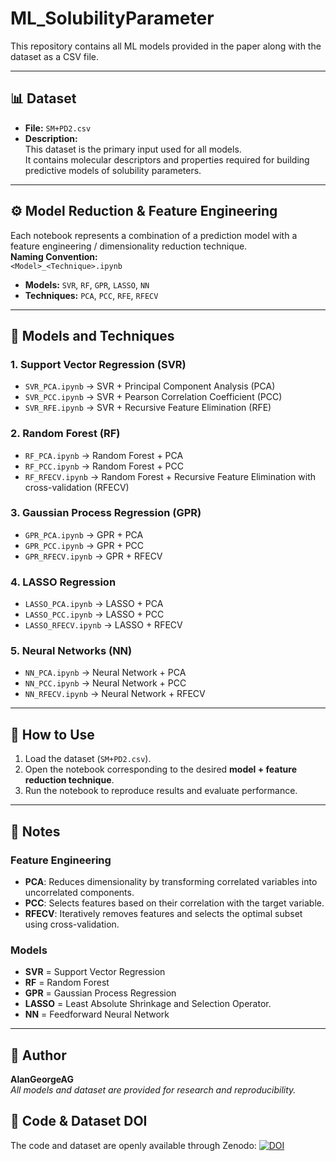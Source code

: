 # **ML_SolubilityParameter**

This repository contains all ML models provided in the paper along with the dataset as a CSV file.

---

## 📊 **Dataset**

- **File:** `SM+PD2.csv`  
- **Description:**  
  This dataset is the primary input used for all models.  
  It contains molecular descriptors and properties required for building predictive models of solubility parameters.

---

## ⚙️ **Model Reduction & Feature Engineering**

Each notebook represents a combination of a prediction model with a feature engineering / dimensionality reduction technique.  
**Naming Convention:**  
`<Model>_<Technique>.ipynb`  

- **Models:** `SVR`, `RF`, `GPR`, `LASSO`, `NN`  
- **Techniques:** `PCA`, `PCC`, `RFE`, `RFECV`

---

## 🔑 **Models and Techniques**

### 1. **Support Vector Regression (SVR)**
- `SVR_PCA.ipynb` → SVR + Principal Component Analysis (PCA)  
- `SVR_PCC.ipynb` → SVR + Pearson Correlation Coefficient (PCC)  
- `SVR_RFE.ipynb` → SVR + Recursive Feature Elimination (RFE)  

### 2. **Random Forest (RF)**
- `RF_PCA.ipynb` → Random Forest + PCA  
- `RF_PCC.ipynb` → Random Forest + PCC  
- `RF_RFECV.ipynb` → Random Forest + Recursive Feature Elimination with cross-validation (RFECV)  

### 3. **Gaussian Process Regression (GPR)**
- `GPR_PCA.ipynb` → GPR + PCA  
- `GPR_PCC.ipynb` → GPR + PCC  
- `GPR_RFECV.ipynb` → GPR + RFECV  

### 4. **LASSO Regression**
- `LASSO_PCA.ipynb` → LASSO + PCA  
- `LASSO_PCC.ipynb` → LASSO + PCC  
- `LASSO_RFECV.ipynb` → LASSO + RFECV  

### 5. **Neural Networks (NN)**
- `NN_PCA.ipynb` → Neural Network + PCA  
- `NN_PCC.ipynb` → Neural Network + PCC  
- `NN_RFECV.ipynb` → Neural Network + RFECV  

---

## 📘 **How to Use**

1. Load the dataset (`SM+PD2.csv`).  
2. Open the notebook corresponding to the desired **model + feature reduction technique**.  
3. Run the notebook to reproduce results and evaluate performance.  

---

## 📑 **Notes**

### **Feature Engineering**
- **PCA**: Reduces dimensionality by transforming correlated variables into uncorrelated components.  
- **PCC**: Selects features based on their correlation with the target variable.  
- **RFECV**: Iteratively removes features and selects the optimal subset using cross-validation.  

### **Models**
- **SVR** = Support Vector Regression  
- **RF** = Random Forest  
- **GPR** = Gaussian Process Regression  
- **LASSO** =  Least Absolute Shrinkage and Selection Operator.
- **NN** = Feedforward Neural Network  

---

## 👤 **Author**

**AlanGeorgeAG**  
_All models and dataset are provided for research and reproducibility._

## 🔗 **Code & Dataset DOI**

The code and dataset are openly available through Zenodo: [![DOI](https://zenodo.org/badge/1046146756.svg)](https://doi.org/10.5281/zenodo.16980575)
